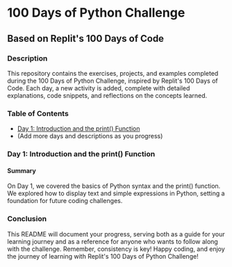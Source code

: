 # 100 Days of Python Challenge

## Based on Replit's 100 Days of Code

### Description

This repository contains the exercises, projects, and examples completed during the 100 Days of Python Challenge, inspired by Replit's 100 Days of Code. Each day, a new activity is added, complete with detailed explanations, code snippets, and reflections on the concepts learned.

### Table of Contents

- [Day 1: Introduction and the print() Function](#day-1-introduction-and-the-print-function)
- (Add more days and descriptions as you progress)

### Day 1: Introduction and the print() Function

#### Summary
On Day 1, we covered the basics of Python syntax and the print() function. We explored how to display text and simple expressions in Python, setting a foundation for future coding challenges.

### Conclusion

This README will document your progress, serving both as a guide for your learning journey and as a reference for anyone who wants to follow along with the challenge. Remember, consistency is key! Happy coding, and enjoy the journey of learning with Replit's 100 Days of Python Challenge!
